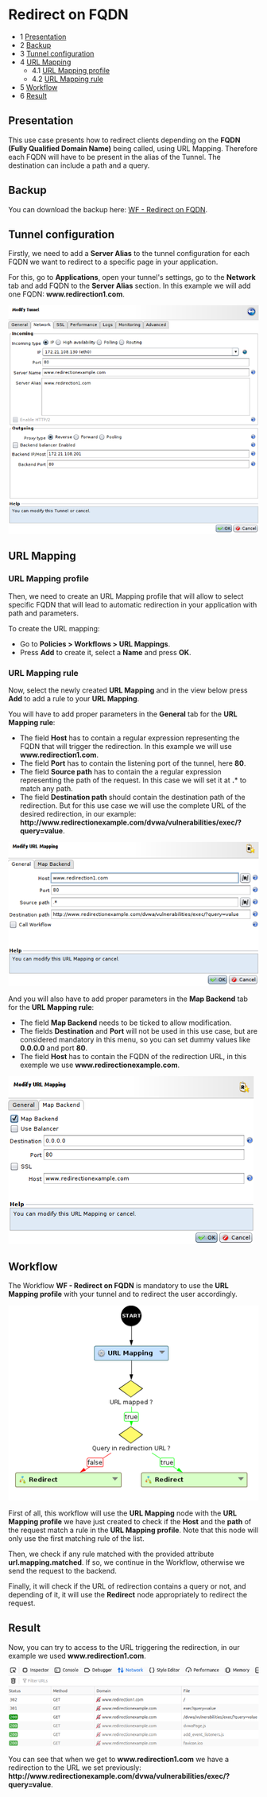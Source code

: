 Redirect on FQDN
================

* 1 [Presentation](#presentation)
* 2 [Backup](#backup)
* 3 [Tunnel configuration](#tunnel-configuration)
* 4 [URL Mapping](#url-mapping)
    * 4.1 [URL Mapping profile](#url-mapping-profile)
    * 4.2 [URL Mapping rule](#url-mapping-rule)
* 5 [Workflow](#workflow)
* 6 [Result](#result)

Presentation
------------

This use case presents how to redirect clients depending on the **FQDN (Fully Qualified Domain Name)** being called, using URL Mapping. Therefore each FQDN will have to be present in the alias of the Tunnel. The destination can include a path and a query.

Backup
------

You can download the backup here: [WF - Redirect on FQDN](./backup/WF%20-%20Redirect%20on%20FQDN.backup).

Tunnel configuration
--------------------

Firstly, we need to add a **Server Alias** to the tunnel configuration for each FQDN we want to redirect to a specific page in your application.

For this, go to **Applications**, open your tunnel's settings, go to the **Network** tab and add FQDN to the **Server Alias** section.
In this example we will add one FQDN: **ww<span>w.redirection1.com**.

![](./attachments/tunnel_configuration_aliases.png)

URL Mapping
-----------

### URL Mapping profile

Then, we need to create an URL Mapping profile that will allow to select specific FQDN that will lead to automatic redirection in your application with path and parameters. 

To create the URL mapping: 
* Go to **Policies > Workflows > URL Mappings**.
* Press **Add** to create it, select a **Name** and press **OK**.

### URL Mapping rule

Now, select the newly created **URL Mapping** and in the view below press **Add** to add a rule to your **URL Mapping**. 

You will have to add proper parameters in the **General** tab for the **URL Mapping rule**:
* The field **Host** has to contain a regular expression representing the FQDN that will trigger the redirection. In this example we will use **ww<span>w.redirection1.com**.
* The field **Port** has to contain the listening port of the tunnel, here **80**.
* The field **Source path** has to contain the a regular expression representing the path of the request. In this case we will set it at **.*** to match any path.
* The field **Destination path** should contain the destination path of the redirection. But for this use case we will use the complete URL of the desired redirection, in our example: **http:/<span>/ww<span>w.redirectionexample.com/dvwa/vulnerabilities/exec/?query=value**.

![](./attachments/url_mapping_general.png)

And you will also have to add proper parameters in the **Map Backend** tab for the **URL Mapping rule**:
* The field **Map Backend** needs to be ticked to allow modification.
* The fields **Destination** and **Port** will not be used in this use case, but are considered mandatory in this menu, so you can set dummy values like **0.0.0.0** and port **80**.
* The field **Host** has to contain the FQDN of the redirection URL, in this exemple we use **ww<span>w.redirectionexample.com**.

![](./attachments/url_mapping_map_backend.png)

Workflow
--------

The Workflow **WF - Redirect on FQDN** is mandatory to use the **URL Mapping profile** with your tunnel and to redirect the user accordingly.

![](./attachments/workflow.png)

First of all, this workflow will use the **URL Mapping** node with the **URL Mapping profile** we have just created to check if the **Host** and the **path** of the request match a rule in the **URL Mapping profile**. Note that this node will only use the first matching rule of the list.

Then, we check if any rule matched with the provided attribute **url.mapping.matched**. If so, we continue in the Workflow, otherwise we send the request to the backend.

Finally, it will check if the URL of redirection contains a query or not, and depending of it, it will use the **Redirect** node appropriately to redirect the request.

Result
------

Now, you can try to access to the URL triggering the redirection, in our example we used **ww<span>w.redirection1.com**.

![](./attachments/result_redirection.png)

You can see that when we get to **ww<span>w.redirection1.com** we have a redirection to the URL we set previously: **http:/<span>/ww<span>w.redirectionexample.com/dvwa/vulnerabilities/exec/?query=value**.
